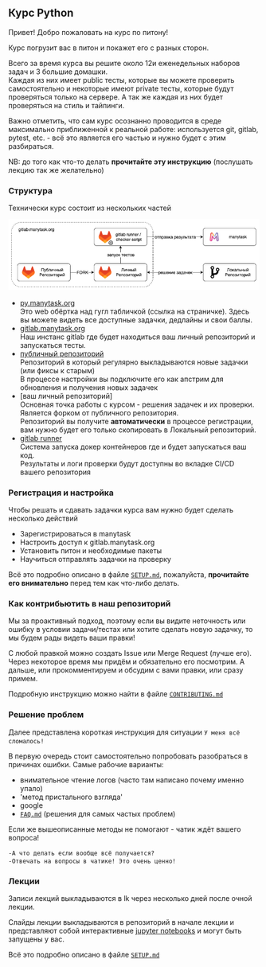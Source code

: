 ## Курс Python

Привет! Добро пожаловать на курс по питону! 

Курс погрузит вас в питон и покажет его с разных сторон. 

Всего за время курса вы решите около 12и еженедельных наборов задач и 3 большие домашки.  
Каждая из них имеет public тесты, которые вы можете проверить самостоятельно и некоторые имеют private тесты, которые будут проверяться только на сервере.
А так же каждая из них будет проверяться на стиль и тайпинги.

Важно отметить, что сам курс осознанно проводится в среде максимально приближенной к реальной работе: 
используется git, gitlab, pytest, etc. - всё это является его частью и нужно будет с этим разбираться.

NB: до того как что-то делать **прочитайте эту инструкцию** (послушать лекцию так же желательно) 

### Структура 

Технически курс состоит из нескольких частей

![](images/gitlab-manytask-schema.png)

* [py.manytask.org](https://py.manytask.org)  
  Это web обёртка над гугл табличкой (ссылка на страничке). 
  Здесь вы можете видеть все доступные задачки, дедлайны и свои баллы. 
* [gitlab.manytask.org](https://gitlab.manytask.org/)  
  Наш инстанс gitlab где будет находиться ваш личный репозиторий и запускаться тесты.  
* [публичный репозиторий](https://gitlab.manytask.org/python/public-2022-fall)  
  Репозиторий в который регулярно выкладываются новые задачки (или фиксы к старым)  
  В процессе настройки вы подключите его как апстрим для обновления и получения новых задачек  
* [ваш личный репозиторий]  
  Основная точка работы с курсом - решения задачек и их проверки. 
  Является форком от публичного репозитория.  
  Репозиторий вы получите **автоматически** в процессе регистрации, вам нужно будет его только скопировать в Локальный репозиторий. 
* [gitlab runner](https://docs.gitlab.com/runner/)  
  Система запуска докер контейнеров где и будет запускаться ваш код.  
  Результаты и логи проверки будут доступны во вкладке CI/CD вашего репозитория


### Регистрация и настройка 

Чтобы решать и сдавать задачки курса вам нужно будет сделать несколько действий 
* Зарегистрироваться в manytask
* Настроить доступ к gitlab.manytask.org
* Установить питон и необходимые пакеты
* Научиться отправлять задачки на проверку

Всё это подробно описано в файле [`SETUP.md`](./SETUP.md), пожалуйста, **прочитайте его внимательно** перед тем как что-либо делать.


### Как контрибьютить в наш репозиторий

Мы за проактивный подход, поэтому если вы видите неточность или ошибку в условии задачи/тестах 
или хотите сделать новую задачку, то мы будем рады видеть ваши правки!

С любой правкой можно создать Issue или Merge Request (лучше его). 
Через некоторое время мы придём и обязательно его посмотрим. 
А дальше, или прокомментируем и обсудим с вами правки, или сразу примем. 

Подробную инструкцию можно найти в файле [`CONTRIBUTING.md`](CONTRIBUTING.md)


### Решение проблем 

Далее представлена короткая инструкция для ситуации `У меня всё сломалось!`

В первую очередь стоит самостоятельно попробовать разобраться в причинах ошибки. Самые рабочие варианты:  

* внимательное чтение логов (часто там написано почему именно упало)
* 'метод пристального взгляда'
* google 
* [`FAQ.md`](FAQ.md) (решения для самых частых проблем)

Если же вышеописанные методы не помогают - чатик ждёт вашего вопроса!

```
-А что делать если вообще всё получается?  
-Отвечать на вопросы в чатике! Это очень ценно!   
```

### Лекции

Записи лекций выкладываются в lk через несколько дней после очной лекции. 

Слайды лекции выкладываются в репозиторий в начале лекции и представляют собой интерактивные [jupyter notebooks](https://jupyter.org/) и могут быть запущены у вас.  

Всё это подробно описано в файле [`SETUP.md`](./SETUP.md)

